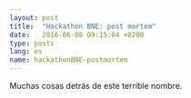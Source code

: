 ```yaml
---
layout: post
title:  "Hackathon BNE: post mortem"
date:   2016-06-08 09:15:04 +0200
type: posts
lang: es
name: hackathonBNE-postmortem
---
```


Muchas cosas detrás de este terrible nombre.
